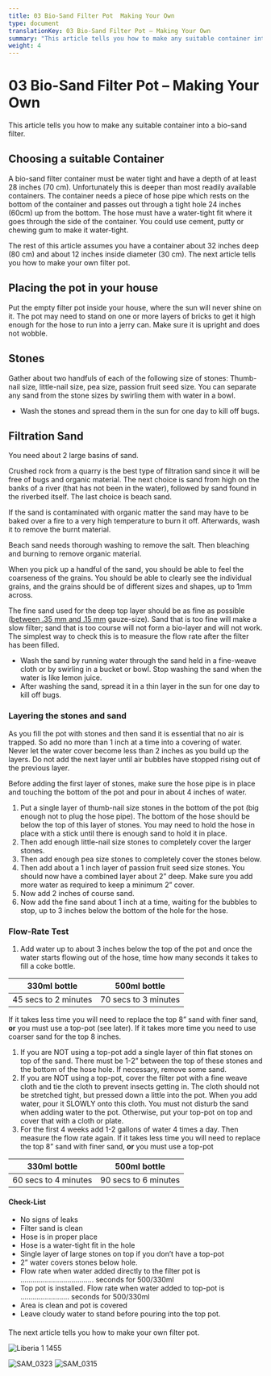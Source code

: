 ```yaml
---
title: 03 Bio-Sand Filter Pot  Making Your Own
type: document
translationKey: 03 Bio-Sand Filter Pot – Making Your Own
summary: "This article tells you how to make any suitable container into a bio-sand filter."
weight: 4
---
```

# 03 Bio-Sand Filter Pot – Making Your Own

This article tells you how to make any suitable container into a bio-sand filter.

## Choosing a suitable Container

A bio-sand filter container must be water tight and have a depth of at least 28 inches (70 cm). Unfortunately this is deeper than most readily available containers. The container needs a piece of hose pipe which rests on the bottom of the container and passes out through a tight hole 24 inches (60cm) up from the bottom. The hose must have a water-tight fit where it goes through the side of the container. You could use cement, putty or chewing gum to make it water-tight.

The rest of this article assumes you have a container about 32 inches deep (80 cm) and about 12 inches inside diameter (30 cm). The next article tells you how to make your own filter pot.

## Placing the pot in your house

Put the empty filter pot inside your house, where the sun will never shine on it. The pot may need to stand on one or more layers of bricks to get it high enough for the hose to run into a jerry can. Make sure it is upright and does not wobble.

## Stones

Gather about two handfuls of each of the following size of stones: Thumb-nail size, little-nail size, pea size, passion fruit seed size. You can separate any sand from the stone sizes by swirling them with water in a bowl.

-   Wash the stones and spread them in the sun for one day to kill off bugs.

## Filtration Sand

You need about 2 large basins of sand.

Crushed rock from a quarry is the best type of filtration sand since it will be free of bugs and organic material. The next choice is sand from high on the banks of a river (that has not been in the water), followed by sand found in the riverbed itself. The last choice is beach sand.

If the sand is contaminated with organic matter the sand may have to be baked over a fire to a very high temperature to burn it off. Afterwards, wash it to remove the burnt material.

Beach sand needs thorough washing to remove the salt. Then bleaching and burning to remove organic material.

When you pick up a handful of the sand, you should be able to feel the coarseness of the grains. You should be able to clearly see the individual grains, and the grains should be of different sizes and shapes, up to 1mm across.

The fine sand used for the deep top layer should be as fine as possible ([between .35 mm and .15 mm](http://www.slowsandfilter.org/sand_sizes.html) gauze-size). Sand that is too fine will make a slow filter; sand that is too course will not form a bio-layer and will not work. The simplest way to check this is to measure the flow rate after the filter has been filled.

-   Wash the sand by running water through the sand held in a fine-weave cloth or by swirling in a bucket or bowl. Stop washing the sand when the water is like lemon juice.
-   After washing the sand, spread it in a thin layer in the sun for one day to kill off bugs.

### Layering the stones and sand

As you fill the pot with stones and then sand it is essential that no air is trapped. So add no more than 1 inch at a time into a covering of water. Never let the water cover become less than 2 inches as you build up the layers. Do not add the next layer until air bubbles have stopped rising out of the previous layer.

Before adding the first layer of stones, make sure the hose pipe is in place and touching the bottom of the pot and pour in about 4 inches of water.

1.  Put a single layer of thumb-nail size stones in the bottom of the pot (big enough not to plug the hose pipe). The bottom of the hose should be below the top of this layer of stones. You may need to hold the hose in place with a stick until there is enough sand to hold it in place.
2.  Then add enough little-nail size stones to completely cover the larger stones.
3.  Then add enough pea size stones to completely cover the stones below.
4.  Then add about a 1 inch layer of passion fruit seed size stones. You should now have a combined layer about 2” deep. Make sure you add more water as required to keep a minimum 2” cover.
5.  Now add 2 inches of course sand.
6.  Now add the fine sand about 1 inch at a time, waiting for the bubbles to stop, up to 3 inches below the bottom of the hole for the hose.

### Flow-Rate Test

1.  Add water up to about 3 inches below the top of the pot and once the water starts flowing out of the hose, time how many seconds it takes to fill a coke bottle.

| **330ml bottle**     | **500ml bottle**     |
|----------------------|----------------------|
| 45 secs to 2 minutes | 70 secs to 3 minutes |

If it takes less time you will need to replace the top 8” sand with finer sand, **or** you must use a top-pot (see later). If it takes more time you need to use coarser sand for the top 8 inches.

1.  If you are NOT using a top-pot add a single layer of thin flat stones on top of the sand. There must be 1-2” between the top of these stones and the bottom of the hose hole. If necessary, remove some sand.
2.  If you are NOT using a top-pot, cover the filter pot with a fine weave cloth and tie the cloth to prevent insects getting in. The cloth should not be stretched tight, but pressed down a little into the pot. When you add water, pour it SLOWLY onto this cloth. You must not disturb the sand when adding water to the pot. Otherwise, put your top-pot on top and cover that with a cloth or plate.
3.  For the first 4 weeks add 1-2 gallons of water 4 times a day. Then measure the flow rate again. If it takes less time you will need to replace the top 8” sand with finer sand, **or** you must use a top-pot

| **330ml bottle**     | **500ml bottle**     |
|----------------------|----------------------|
| 60 secs to 4 minutes | 90 secs to 6 minutes |

#### Check-List

-   No signs of leaks
-   Filter sand is clean
-   Hose is in proper place
-   Hose is a water-tight fit in the hole
-   Single layer of large stones on top if you don’t have a top-pot
-   2” water covers stones below hole.
-   Flow rate when water added directly to the filter pot is ……………………………… seconds for 500/330ml
-   Top pot is installed. Flow rate when water added to top-pot is …………………… seconds for 500/330ml
-   Area is clean and pot is covered
-   Leave cloudy water to stand before pouring into the top pot.

#### 

The next article tells you how to make your own filter pot.

![Liberia 1 1455](/media/04_Bio-Water-Filters/03-Bio-sand-filter-Making-your-own/Liberia-1-1455.jpeg)

![SAM_0323](/media/04_Bio-Water-Filters/03-Bio-sand-filter-Making-your-own/SAM_0323.jpeg) ![SAM_0315](/media/04_Bio-Water-Filters/03-Bio-sand-filter-Making-your-own/SAM_0315.jpeg)
